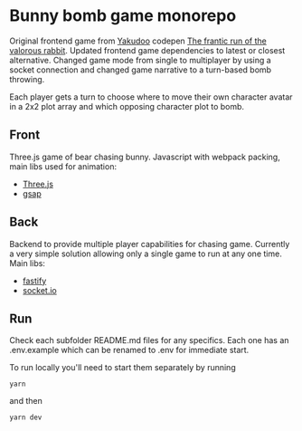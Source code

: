 # Bunny bomb game monorepo

Original frontend game from [Yakudoo](https://codepen.io/Yakudoo/) codepen [The frantic run of the valorous rabbit](https://codepen.io/Yakudoo/pen/YGxYej). Updated frontend game dependencies to latest or closest alternative. Changed game mode from single to multiplayer by using a socket connection and changed game narrative to a turn-based bomb throwing.

Each player gets a turn to choose where to move their own character avatar in a 2x2 plot array and which opposing character plot to bomb.

## Front

Three.js game of bear chasing bunny. Javascript with webpack packing, main libs used for animation:
- [Three.js](https://threejs.org/)
- [gsap](https://greensock.com/gsap/)

## Back

Backend to provide multiple player capabilities for chasing game. Currently a very simple solution allowing only a single game to run at any one time. Main libs:
 - [fastify](https://www.fastify.io/)
 - [socket.io](https://socket.io/)

## Run

Check each subfolder README.md files for any specifics. Each one has an .env.example which can be renamed to .env for immediate start.

To run locally you'll need to start them separately by running

```yarn```

and then

```yarn dev```